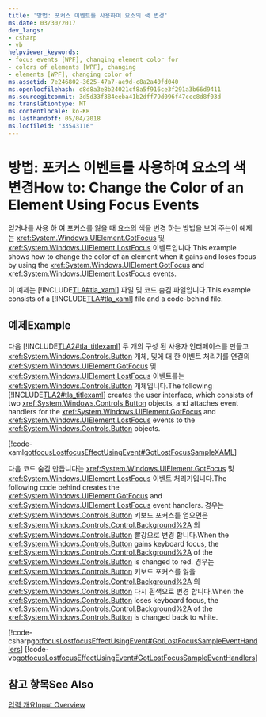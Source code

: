 ```yaml
---
title: '방법: 포커스 이벤트를 사용하여 요소의 색 변경'
ms.date: 03/30/2017
dev_langs:
- csharp
- vb
helpviewer_keywords:
- focus events [WPF], changing element color for
- colors of elements [WPF], changing
- elements [WPF], changing color of
ms.assetid: 7e246802-3625-47a7-ae9d-c8a2a40fd040
ms.openlocfilehash: d8d8a3e8b24021cf8a5f916ce3f291a3b66d9411
ms.sourcegitcommit: 3d5d33f384eeba41b2dff79d096f47ccc8d8f03d
ms.translationtype: MT
ms.contentlocale: ko-KR
ms.lasthandoff: 05/04/2018
ms.locfileid: "33543116"
---
```

# <a name="how-to-change-the-color-of-an-element-using-focus-events"></a><span data-ttu-id="3ae3e-102">방법: 포커스 이벤트를 사용하여 요소의 색 변경</span><span class="sxs-lookup"><span data-stu-id="3ae3e-102">How to: Change the Color of an Element Using Focus Events</span></span>
<span data-ttu-id="3ae3e-103">얻거나를 사용 하 여 포커스를 잃을 때 요소의 색을 변경 하는 방법을 보여 주는이 예제는 <xref:System.Windows.UIElement.GotFocus> 및 <xref:System.Windows.UIElement.LostFocus> 이벤트입니다.</span><span class="sxs-lookup"><span data-stu-id="3ae3e-103">This example shows how to change the color of an element when it gains and loses focus by using the <xref:System.Windows.UIElement.GotFocus> and <xref:System.Windows.UIElement.LostFocus> events.</span></span>  
  
 <span data-ttu-id="3ae3e-104">이 예제는 [!INCLUDE[TLA#tla_xaml](../../../../includes/tlasharptla-xaml-md.md)] 파일 및 코드 숨김 파일입니다.</span><span class="sxs-lookup"><span data-stu-id="3ae3e-104">This example consists of a [!INCLUDE[TLA#tla_xaml](../../../../includes/tlasharptla-xaml-md.md)] file and a code-behind file.</span></span>  
  
## <a name="example"></a><span data-ttu-id="3ae3e-105">예제</span><span class="sxs-lookup"><span data-stu-id="3ae3e-105">Example</span></span>  
 <span data-ttu-id="3ae3e-106">다음 [!INCLUDE[TLA2#tla_titlexaml](../../../../includes/tla2sharptla-titlexaml-md.md)] 두 개의 구성 된 사용자 인터페이스를 만들고 <xref:System.Windows.Controls.Button> 개체, 및에 대 한 이벤트 처리기를 연결의 <xref:System.Windows.UIElement.GotFocus> 및 <xref:System.Windows.UIElement.LostFocus> 이벤트를는 <xref:System.Windows.Controls.Button> 개체입니다.</span><span class="sxs-lookup"><span data-stu-id="3ae3e-106">The following [!INCLUDE[TLA2#tla_titlexaml](../../../../includes/tla2sharptla-titlexaml-md.md)] creates the user interface, which consists of two <xref:System.Windows.Controls.Button> objects, and attaches event handlers for the <xref:System.Windows.UIElement.GotFocus> and <xref:System.Windows.UIElement.LostFocus> events to the <xref:System.Windows.Controls.Button> objects.</span></span>  
  
 [!code-xaml[gotfocusLostfocusEffectUsingEvent#GotLostFocusSampleXAML](../../../../samples/snippets/csharp/VS_Snippets_Wpf/gotfocusLostfocusEffectUsingEvent/CSharp/Window1.xaml#gotlostfocussamplexaml)]  
  
 <span data-ttu-id="3ae3e-107">다음 코드 숨김 만듭니다는 <xref:System.Windows.UIElement.GotFocus> 및 <xref:System.Windows.UIElement.LostFocus> 이벤트 처리기입니다.</span><span class="sxs-lookup"><span data-stu-id="3ae3e-107">The following code behind creates the <xref:System.Windows.UIElement.GotFocus> and <xref:System.Windows.UIElement.LostFocus> event handlers.</span></span>  <span data-ttu-id="3ae3e-108">경우는 <xref:System.Windows.Controls.Button> 키보드 포커스를 얻으면은 <xref:System.Windows.Controls.Control.Background%2A> 의 <xref:System.Windows.Controls.Button> 빨강으로 변경 합니다.</span><span class="sxs-lookup"><span data-stu-id="3ae3e-108">When the <xref:System.Windows.Controls.Button> gains keyboard focus, the <xref:System.Windows.Controls.Control.Background%2A> of the <xref:System.Windows.Controls.Button> is changed to red.</span></span>  <span data-ttu-id="3ae3e-109">경우는 <xref:System.Windows.Controls.Button> 키보드 포커스를 잃을 <xref:System.Windows.Controls.Control.Background%2A> 의 <xref:System.Windows.Controls.Button> 다시 흰색으로 변경 합니다.</span><span class="sxs-lookup"><span data-stu-id="3ae3e-109">When the <xref:System.Windows.Controls.Button> loses keyboard focus, the <xref:System.Windows.Controls.Control.Background%2A> of the <xref:System.Windows.Controls.Button> is changed back to white.</span></span>  
  
 [!code-csharp[gotfocusLostfocusEffectUsingEvent#GotLostFocusSampleEventHandlers](../../../../samples/snippets/csharp/VS_Snippets_Wpf/gotfocusLostfocusEffectUsingEvent/CSharp/Window1.xaml.cs#gotlostfocussampleeventhandlers)]
 [!code-vb[gotfocusLostfocusEffectUsingEvent#GotLostFocusSampleEventHandlers](../../../../samples/snippets/visualbasic/VS_Snippets_Wpf/gotfocusLostfocusEffectUsingEvent/VisualBasic/Window1.xaml.vb#gotlostfocussampleeventhandlers)]  
  
## <a name="see-also"></a><span data-ttu-id="3ae3e-110">참고 항목</span><span class="sxs-lookup"><span data-stu-id="3ae3e-110">See Also</span></span>  
 [<span data-ttu-id="3ae3e-111">입력 개요</span><span class="sxs-lookup"><span data-stu-id="3ae3e-111">Input Overview</span></span>](../../../../docs/framework/wpf/advanced/input-overview.md)
